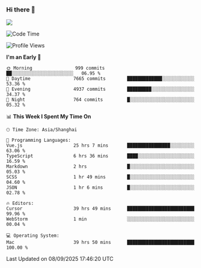 ### Hi there 👋

<!--
**JJAYCHEN1e/jjaychen1e** is a ✨ _special_ ✨ repository because its `README.md` (this file) appears on your GitHub profile.

Here are some ideas to get you started:

- 🔭 I’m currently working on ...
- 🌱 I’m currently learning ...
- 👯 I’m looking to collaborate on ...
- 🤔 I’m looking for help with ...
- 💬 Ask me about ...
- 📫 How to reach me: ...
- 😄 Pronouns: ...
- ⚡ Fun fact: ...
-->

[![](https://github-readme-stats.vercel.app/api?username=jjaychen1e&show_icons=true)](https://github.com/jjaychen1e/github-readme-stats?count_private=true)

<!--START_SECTION:waka-->
![Code Time](http://img.shields.io/badge/Code%20Time-2%2C346%20hrs-blue)

![Profile Views](http://img.shields.io/badge/Profile%20Views-0-blue)

**I'm an Early 🐤** 

```text
🌞 Morning                999 commits         ██░░░░░░░░░░░░░░░░░░░░░░░   06.95 % 
🌆 Daytime                7665 commits        █████████████░░░░░░░░░░░░   53.36 % 
🌃 Evening                4937 commits        █████████░░░░░░░░░░░░░░░░   34.37 % 
🌙 Night                  764 commits         █░░░░░░░░░░░░░░░░░░░░░░░░   05.32 % 
```


📊 **This Week I Spent My Time On** 

```text
🕑︎ Time Zone: Asia/Shanghai

💬 Programming Languages: 
Vue.js                   25 hrs 7 mins       ████████████████░░░░░░░░░   63.06 % 
TypeScript               6 hrs 36 mins       ████░░░░░░░░░░░░░░░░░░░░░   16.59 % 
Markdown                 2 hrs               █░░░░░░░░░░░░░░░░░░░░░░░░   05.03 % 
SCSS                     1 hr 49 mins        █░░░░░░░░░░░░░░░░░░░░░░░░   04.60 % 
JSON                     1 hr 6 mins         █░░░░░░░░░░░░░░░░░░░░░░░░   02.78 % 

🔥 Editors: 
Cursor                   39 hrs 49 mins      █████████████████████████   99.96 % 
WebStorm                 1 min               ░░░░░░░░░░░░░░░░░░░░░░░░░   00.04 % 

💻 Operating System: 
Mac                      39 hrs 50 mins      █████████████████████████   100.00 % 
```


 Last Updated on 08/09/2025 17:46:20 UTC
<!--END_SECTION:waka-->
